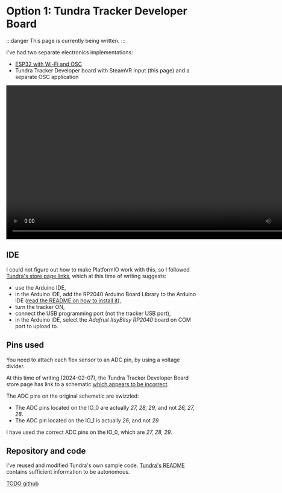 ﻿---
sidebar_position: 3
---

# Option 1: Tundra Tracker Developer Board

:::danger
This page is currently being written.
:::

I've had two separate electronics implementations:
- [ESP32 with Wi-Fi and OSC](esp32.md)
- Tundra Tracker Developer board with SteamVR Input (this page) and a separate OSC application

<video controls width="816">
    <source src={'https://downscale.srv.hai-vr.dev/assets/docs/toetracking-tundra-f.mp4' ?? require('./img/toetracking-tundra-f.mp4').default}/>
</video>

## IDE

I could not figure out how to make PlatformIO work with this, so I followed [Tundra's store page links](https://tundra-labs.com/products/tundra-tracker-developer-board),
which at this time of writing suggests:
- use the Arduino IDE,
- in the Arduino IDE, add the RP2040 Arduino Board Library to the Arduino IDE ([read the README on how to install it](https://github.com/earlephilhower/arduino-pico?tab=readme-ov-file#installing-via-arduino-boards-manager)),
- turn the tracker ON,
- connect the USB programming port (not the tracker USB port),
- in the Arduino IDE, select the *Adafruit ItsyBitsy RP2040* board on COM port to upload to.

## Pins used

You need to attach each flex sensor to an ADC pin, by using a voltage divider.

At this time of writing (2024-02-07), the Tundra Tracker Developer Board store page has link to a schematic
[which appears to be incorrect](https://twitter.com/ImmersiveDevice/status/1755296026301235333).

The ADC pins on the original schematic are swizzled:
- The ADC pins located on the IO_0 are actually *27, 28, 29*, and not *26, 27, 28*.
- The ADC pin located on the IO_1 is actually *26*, and not *29*

I have used the correct ADC pins on the IO_0, which are *27, 28, 29*.

## Repository and code

I've reused and modified Tundra's own sample code. [Tundra's README](https://github.com/tundra-labs/rp2040_examples) contains sufficient information to be autonomous.

[TODO github](https://github.com/hai-vr/toetracking-tundra)
